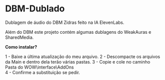 # DBM-Dublado
Dublagem de áudio do DBM Zidras feito na IA ElevenLabs.

Além do DBM este projeto contém algumas dublagens do WeakAuras e SharedMedia.

**Como instalar?**

1 - Baixe a última atualização do meu arquivo.
2 - Descompacte os arquivos da Main e dentro dela terão várias pastas.
3 - Copie e cole no caminho Pasta do WOW\interface\AddOns\
4 - Confirme a substituição se pedir.
